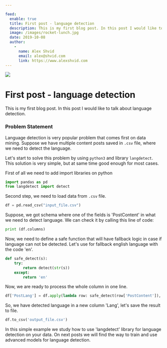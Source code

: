 ```yaml
---

feed:
  enable: true
  title: First post - language detection
  description: This is my first blog post. In this post I would like to talk about language detection.
  image: /images/rocket-lunch.jpg
  date: 2019-10-08
  author:
    -
      name: Alex Shvid
      email: alex@shvid.com
      link: https://www.alexshvid.com
---
```


![](/images/rocket-lunch.jpg)

# First post - language detection

This is my first blog post. In this post I would like to talk about language detection.

### Problem Statement

Language detection is very popular problem that comes first on data mining.
Suppose we have multiple content posts saved in `.csv` file, where we need to detect the language.

Let's start to solve this problem by using `python3` and library `langdetect`.
This solution is very simple, but at same time good enough for most cases.

First of all we need to add import libraries on python

``` python
import pandas as pd
from langdetect import detect
```

Second step, we need to load data from `.csv` file.

``` python
df = pd.read_csv("input_file.csv")
```

Suppose, we got schema where one of the fields is 'PostContent' in what we need to detect language.
We can check it by calling this line of code:

``` python
print (df.columns)
```


Now, we need to define a safe function that will have fallback logic in case if language can not be detected.
Let's use for fallback english language with the code 'en'.

``` python
def safe_detect(s):
    try:
        return detect(str(s))
    except:
        return 'en'
```

Now, we are ready to process the whole column in one line.

``` python
df['PostLang'] = df.apply(lambda row: safe_detect(row['PostContent']), axis=1)
```

So, we have detected language in a new column 'Lang', let's save the result to file.

``` python
df.to_csv('output_file.csv')
```

In this simple example we study how to use 'langdetect' library for language detection on your data.
On next posts we will find the way to train and use advanced models for language detection.
